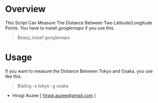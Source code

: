 Overview
========

This Script Can Measure The Distance Between Two Latitude/Longitude Points.
You have to install _googlemaps_ if you use this.

  > $easy_install googlemaps

Usage
=====

If you want to measure the Distance Between Tokyo and Osaka, you use like this.

  > $latlng -s tokyo -g osaka



* Hiragi Auzee [ hiragi.auzee@gmail.com ]
